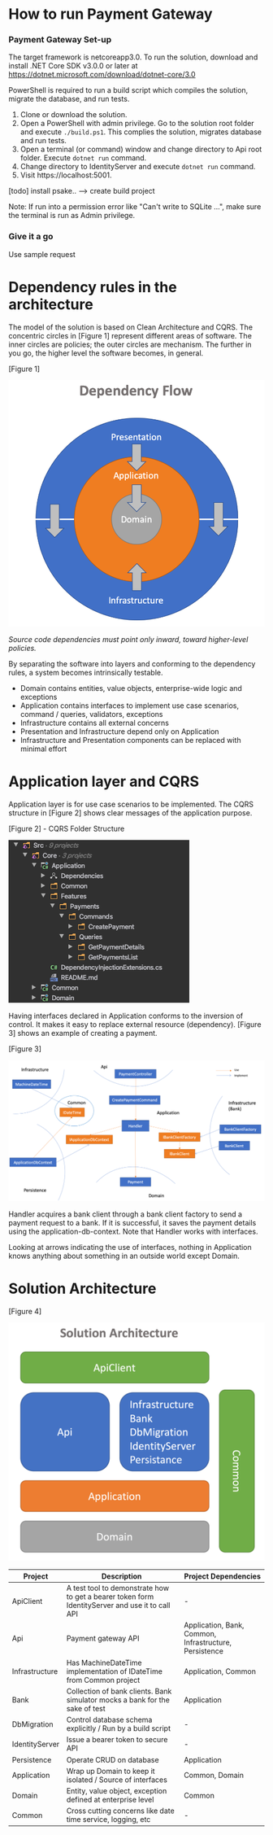 # How to run Payment Gateway

### Payment Gateway Set-up
The target framework is netcoreapp3.0. To run the solution,  download and install .NET Core SDK v3.0.0 or later at https://dotnet.microsoft.com/download/dotnet-core/3.0

PowerShell is required to run a build script which compiles the solution, migrate the database, and run tests.

1. Clone or download the solution.
2. Open a PowerShell with admin privilege. Go to the solution root folder and execute `./build.ps1`. This complies the solution, migrates database and run tests.
4. Open a terminal (or command) window and change directory to Api root folder. Execute `dotnet run` command.
5. Change directory to IdentityServer and execute `dotnet run` command.
5. Visit https://localhost:5001.

[todo] install psake..  --> create build project

Note: If run into a permission error like "Can't write to SQLite ...", make sure the terminal is run as Admin privilege.

### Give it a go
Use sample request 

# Dependency rules in the architecture
The model of the solution is based on Clean Architecture and CQRS. 
The concentric circles in [Figure 1] represent different areas of software. The inner circles are policies; the outer circles are mechanism. The further in you go, the higher level the software becomes, in general.

[Figure 1]

![dependency flow](Documents/dependency-flow.png)

*Source code dependencies must point only inward, toward higher-level policies.*

By separating the software into layers and conforming to the dependency rules, a system becomes intrinsically testable.


- Domain contains entities, value objects, enterprise-wide logic and exceptions
- Application contains interfaces to implement use case scenarios, command / queries, validators, exceptions
- Infrastructure contains all external concerns
- Presentation and Infrastructure depend only on Application
- Infrastructure and Presentation components can be replaced with minimal effort

# Application layer and  CQRS
Application layer is for use case scenarios to be implemented. The CQRS structure in [Figure 2] shows clear messages of the application purpose. 

[Figure 2] - CQRS Folder Structure

![CQRS structure](Documents/cqrs.png)

Having interfaces declared in Application conforms to the inversion of control. It makes it easy to replace external resource (dependency). [Figure 3] shows an example of creating a payment. 

[Figure 3]

![dependency flow](Documents/create-payment.png)

Handler acquires a bank client through a bank client factory to send a payment request to a bank. If it is successful, it saves the payment details using the application-db-context.
Note that Handler works with interfaces. 

Looking at arrows indicating the use of interfaces, nothing in Application knows anything about something in an outside world except Domain.

# Solution Architecture

[Figure 4]

![dependency flow](Documents/solution-architecture.png)

| Project        | Description           | Project Dependencies |
| ------------- |-------------|-------------|
| ApiClient     | A test tool to demonstrate how to get a bearer token form IdentityServer and use it to call API | - |
| Api     | Payment gateway API      | Application, Bank, Common, Infrastructure, Persistence |
| Infrastructure | Has MachineDateTime implementation of IDateTime from Common project     | Application, Common |
| Bank | Collection of bank clients. Bank simulator mocks a bank for the sake of test | Application |
| DbMigration | Control database schema explicitly / Run by a build script | - |
| IdentityServer | Issue a bearer token to secure API | - |
| Persistence | Operate CRUD on database | Application |
| Application | Wrap up Domain to keep it isolated / Source of interfaces | Common, Domain |
| Domain | Entity, value object, exception defined at enterprise level | Common |
| Common | Cross cutting concerns like date time service, logging, etc | - |


